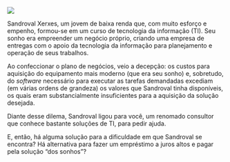 [![](https://ampli-images.s3.amazonaws.com/production/8692271d-1f65-4374-a083-2926b220f7da/original)](https://ampli-images.s3.amazonaws.com/production/8692271d-1f65-4374-a083-2926b220f7da/original)

Sandroval Xerxes, um jovem de baixa renda que, com muito esforço e empenho, formou-se em um curso de tecnologia da informação (TI). Seu sonho era empreender um negócio próprio, criando uma empresa de entregas com o apoio da tecnologia da informação para planejamento e operação de seus trabalhos.

Ao confeccionar o plano de negócios, veio a decepção: os custos para aquisição do equipamento mais moderno (que era seu sonho) e, sobretudo, do _software_ necessário para executar as tarefas demandadas excediam (em várias ordens de grandeza) os valores que Sandroval tinha disponíveis, os quais eram substancialmente insuficientes para a aquisição da solução desejada.

Diante desse dilema, Sandroval ligou para você, um renomado consultor que conhece bastante soluções de TI, para pedir ajuda.

E, então, há alguma solução para a dificuldade em que Sandroval se encontra? Há alternativa para fazer um empréstimo a juros altos e pagar pela solução “dos sonhos”?